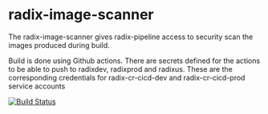 # radix-image-scanner

The radix-image-scanner gives radix-pipeline access to security scan the images produced during build.

Build is done using Github actions. There are secrets defined for the actions to be able to push to radixdev, radixprod and radixus. These are the corresponding credentials for radix-cr-cicd-dev and radix-cr-cicd-prod service accounts

[![Build Status](https://github.com/equinor/radix-image-scanner/workflows/radix-image-scanner-build/badge.svg)](https://github.com/equinor/radix-image-scanner/actions?query=workflow%3Aradix-image-scanner-build)
